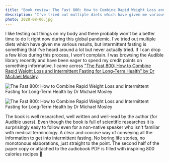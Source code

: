 ```yaml
---
title: "Book review: The Fast 800: How to Combine Rapid Weight Loss and Intermittent Fasting for Long-Term Health by Dr Michael Mosley"
description: "I've tried out multiple diets which have given me various results, but intermittent fasting is something that I've heard around a lot but never actually tried. I was browsing the Audible library recently and have been eager to spend my credit points on something informative. I came across \"The Fast 800: How to Combine Rapid Weight Loss and Intermittent Fasting for Long-Term Health\" by Dr Michael Mosley."
photo: 2020-08-06.jpg
---
```


I like testing out things on my body and there probably won't be a better time to do it right now during this global pandemic. I've tried out multiple diets which have given me various results, but intermittent fasting is something that I've heard around a lot but never actually tried. If I can drop a few kilos during this process, I won't complain. I was browsing the Audible library recently and have been eager to spend my credit points on something informative. I came across ["The Fast 800: How to Combine Rapid Weight Loss and Intermittent Fasting for Long-Term Health" by Dr Michael Mosley](https://www.goodreads.com/book/show/43226870-the-fast-800).

![The Fast 800: How to Combine Rapid Weight Loss and Intermittent Fasting for Long-Term Health by Dr Michael Mosley](/photos/2020-08-06-1.jpg)

![The Fast 800: How to Combine Rapid Weight Loss and Intermittent Fasting for Long-Term Health by Dr Michael Mosley](/photos/2020-08-06-2.jpg)

The book is well researched, well written and well-read by the author (for Audible users). Even though the book is full of scientific researches it is surprisingly easy to follow even for a non-native speaker who isn't familiar with medical terminology. A clear and concise way of conveying all the information to get into intermittent fasting. No boring life stories, no monotonous elaborations, just straight to the point. The second half of the paper copy or attached to the audiobook PDF is filled with inspiring 800 calories recipes 🥗
